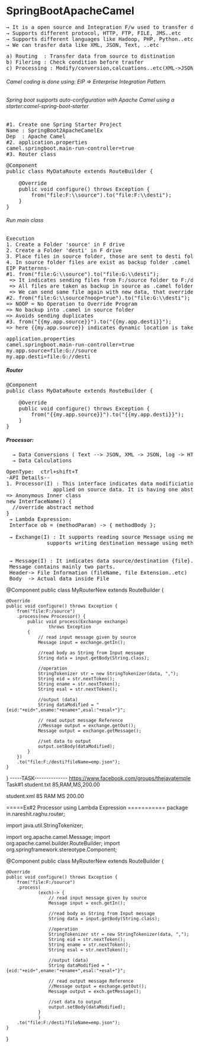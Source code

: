 # SpringBootApacheCamel
<pre>
&#8594; It is a open source and Integration F/w used to transfer data between systems
&#8594; Supports different protocol, HTTP, FTP, FILE, JMS..etc
&#8594; Supports different languages like Hadoop, PHP, Python..etc
&#8594; We can trasfer data like XML, JSON, Text, ..etc
</pre>

<pre>
a) Routing  : Transfer data from source to distination
b) Filering : Check condition before trasfer
c) Processing : Modify/conversion,calcuations..etc(XML->JSON)
</pre>

###### Camel coding is done using: EIP => Enterprise Integration Pattern.
######  Spring boot supports auto-configuration with Apache Camel using a starter:camel-spring-boot-starter
<pre>
#1. Create one Spring Starter Project
Name : SpringBoot2ApacheCamelEx
Dep  : Apache Camel
#2. application.properties
camel.springboot.main-run-controller=true
#3. Router class
</pre>

<pre>
@Component
public class MyDataRoute extends RouteBuilder {

	@Override
	public void configure() throws Exception {
		from("file:F:\\source").to("file:F:\\desti");
	}
}
</pre>
###### Run main class
<pre>
Execution
1. Create a Folder 'source' in F drive
2. Create a Folder 'desti' in F drive
3. Place files in source folder, those are sent to desti folder
4. In source folder files are exist as backup folder .camel
EIP Patternns-
#1. from("file:G:\\source").to("file:G:\\desti");
 => It indicates sending files from F:/source folder to F:/desti folder
 => All files are taken as backup in source as .camel folder
 => We can send same file again with new data, that overrides at destination.
#2. from("file:G:\\source?noop=true").to("file:G:\\desti");
=> NOOP = No Operation to Override Program
=> No backup into .camel in source folder
=> Avoids sending duplicates 
#3. from("{{my.app.source}}").to("{{my.app.desti}}");
=> here {{my.app.source}} indicates dynamic location is taken from propreties file
</pre>
<pre>
application.properties
camel.springboot.main-run-controller=true
my.app.source=file:G://source
my.app.desti=file:G://desti
</pre>
##### Router
<pre>
@Component
public class MyDataRoute extends RouteBuilder {

	@Override
	public void configure() throws Exception {
		from("{{my.app.source}}").to("{{my.app.desti}}");
	}
}
</pre>

##### Processor: 
<pre>
  &#8594; Data Conversions ( Text --> JSON, XML -> JSON, log -> HTML ..etc)
  &#8594; Data Calculations 
</pre>
<pre>
OpenType:  ctrl+shift+T
-API Details--
1. Processor(I) : This interface indicates data modificiation/operations are going to be
               applied on source data. It is having one abstract method process(Exchange).
=> Anonymous Inner class
new InterfaceName() {
  //override abstract method
}
 &#8594; Lambda Expression:  
 Interface ob = (methodParam) -> { methodBody };

 &#8594; Exchange(I) : It supports reading source Message using method getIn() and
             supports writing destination message using method getOut()/getMessage().


 &#8594; Message(I) : It indicates data source/destination {file}.
 Message contains mainly two parts.
 Header-> File Information (fileName, file Extension..etc)
 Body  -> Actual data inside File
</pre>
@Component
public class MyRouterNew extends RouteBuilder {

	@Override
	public void configure() throws Exception {
		from("file:F:/source")
		.process(new Processor() {
			public void process(Exchange exchange)
					throws Exception 
			{
				// read input message given by source
				Message input = exchange.getIn();
				
				//read body as String from Input message
				String data = input.getBody(String.class);
				
				//operation
				StringTokenizer str = new StringTokenizer(data, ",");
				String eid = str.nextToken();
				String ename = str.nextToken();
				String esal = str.nextToken();
				
				//output (data)
				String dataModified = "{eid:"+eid+",ename:"+ename+",esal:"+esal+"}";
				
				// read output message Reference
				//Message output = exchange.getOut();
				Message output = exchange.getMessage();
				
				//set data to output
				output.setBody(dataModified);
			}
		})
		.to("file:F:/desti?fileName=emp.json");
	}
}
-----TASK--------------
https://www.facebook.com/groups/thejavatemple
Task#1 
student.txt
85,RAM,MS,200.00

student.xml
<student>
 <sid>85</sid>
 <sname>RAM</sname>
 <course>MS</course>
 <fee>200.00</fee>
</student>

=====Ex#2 Processor using Lambda Expression ===========
package in.nareshit.raghu.router;

import java.util.StringTokenizer;

import org.apache.camel.Message;
import org.apache.camel.builder.RouteBuilder;
import org.springframework.stereotype.Component;

@Component
public class MyRouterNew extends RouteBuilder {

	@Override
	public void configure() throws Exception {
		from("file:F:/source")
		.process(
				(exch)-> {
					// read input message given by source
					Message input = exch.getIn();

					//read body as String from Input message
					String data = input.getBody(String.class);

					//operation
					StringTokenizer str = new StringTokenizer(data, ",");
					String eid = str.nextToken();
					String ename = str.nextToken();
					String esal = str.nextToken();

					//output (data)
					String dataModified = "{eid:"+eid+",ename:"+ename+",esal:"+esal+"}";

					// read output message Reference
					//Message output = exchange.getOut();
					Message output = exch.getMessage();

					//set data to output
					output.setBody(dataModified);
				}
				)
		.to("file:F:/desti?fileName=emp.json");
	}
}

